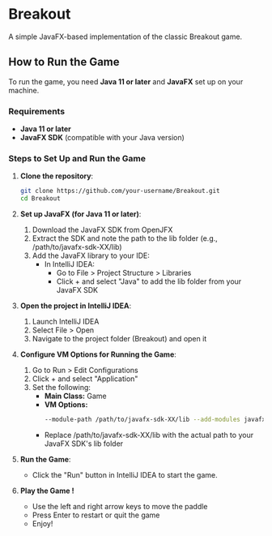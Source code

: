 # Breakout

A simple JavaFX-based implementation of the classic Breakout game.

## How to Run the Game

To run the game, you need **Java 11 or later** and **JavaFX** set up on your machine.

### Requirements
- **Java 11 or later**
- **JavaFX SDK** (compatible with your Java version)

### Steps to Set Up and Run the Game

1. **Clone the repository**:
   ```bash
   git clone https://github.com/your-username/Breakout.git
   cd Breakout

2. **Set up JavaFX (for Java 11 or later)**:
   1. Download the JavaFX SDK from OpenJFX
   2. Extract the SDK and note the path to the lib folder (e.g., /path/to/javafx-sdk-XX/lib)
   3. Add the JavaFX library to your IDE:
      - In IntelliJ IDEA:
         - Go to File > Project Structure > Libraries
         - Click + and select "Java" to add the lib folder from your JavaFX SDK

3. **Open the project in IntelliJ IDEA**:
   1. Launch IntelliJ IDEA
   2. Select File > Open
   3. Navigate to the project folder (Breakout) and open it

4. **Configure VM Options for Running the Game**:
   1. Go to Run > Edit Configurations
   2. Click + and select "Application"
   3. Set the following:
      - **Main Class:** Game
      - **VM Options:**
        ```bash
        --module-path /path/to/javafx-sdk-XX/lib --add-modules javafx.controls,javafx.fxml
        ```
      - Replace /path/to/javafx-sdk-XX/lib with the actual path to your JavaFX SDK's lib folder
        
5. **Run the Game**:
   - Click the "Run" button in IntelliJ IDEA to start the game.

6. **Play the Game !**
   - Use the left and right arrow keys to move the paddle
   - Press Enter to restart or quit the game
   - Enjoy!

